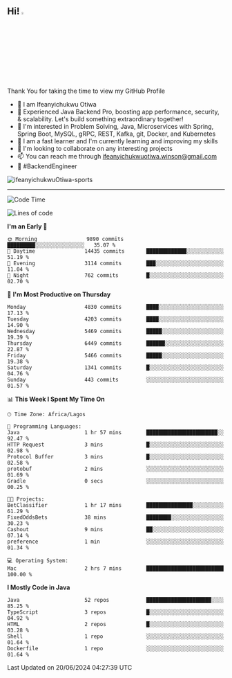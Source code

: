 <!-- BLOG-POST-LIST:START --><!-- BLOG-POST-LIST:END -->

## Hi! <img src="https://media.giphy.com/media/hvRJCLFzcasrR4ia7z/giphy.gif" width="4%"> 

Thank You for taking the time to view my GitHub Profile

- 👋 I am Ifeanyichukwu Otiwa
- 🚀 Experienced Java Backend Pro, boosting app performance, security, & scalability. Let's build something extraordinary together!
- 👀 I'm interested in Problem Solving, Java, Microservices with Spring, Spring Boot, MySQL, gRPC, REST, Kafka, git, Docker, and Kubernetes
- 🌱 I am a fast learner and I'm currently learning and improving my skills
- 💞️ I'm looking to collaborate on any interesting projects
- 📫 You can reach me through ifeanyichukwuotiwa.winson@gmail.com
- 🚀 #BackendEngineer

<p align="left" marginTop="10px"> <img src="https://komarev.com/ghpvc/?username=ifeanyichukwuOtiwa-sports&label=Profile%20views&color=0e75b6&style=for-the-badge" alt="ifeanyichukwuOtiwa-sports" /> </p>

***

<!--START_SECTION:waka-->
![Code Time](http://img.shields.io/badge/Code%20Time-2%2C611%20hrs%2044%20mins-blue)

![Lines of code](https://img.shields.io/badge/From%20Hello%20World%20I%27ve%20Written-7.3%20million%20lines%20of%20code-blue)

**I'm an Early 🐤** 

```text
🌞 Morning                9890 commits        █████████░░░░░░░░░░░░░░░░   35.07 % 
🌆 Daytime                14435 commits       █████████████░░░░░░░░░░░░   51.19 % 
🌃 Evening                3114 commits        ███░░░░░░░░░░░░░░░░░░░░░░   11.04 % 
🌙 Night                  762 commits         █░░░░░░░░░░░░░░░░░░░░░░░░   02.70 % 
```
📅 **I'm Most Productive on Thursday** 

```text
Monday                   4830 commits        ████░░░░░░░░░░░░░░░░░░░░░   17.13 % 
Tuesday                  4203 commits        ████░░░░░░░░░░░░░░░░░░░░░   14.90 % 
Wednesday                5469 commits        █████░░░░░░░░░░░░░░░░░░░░   19.39 % 
Thursday                 6449 commits        ██████░░░░░░░░░░░░░░░░░░░   22.87 % 
Friday                   5466 commits        █████░░░░░░░░░░░░░░░░░░░░   19.38 % 
Saturday                 1341 commits        █░░░░░░░░░░░░░░░░░░░░░░░░   04.76 % 
Sunday                   443 commits         ░░░░░░░░░░░░░░░░░░░░░░░░░   01.57 % 
```


📊 **This Week I Spent My Time On** 

```text
🕑︎ Time Zone: Africa/Lagos

💬 Programming Languages: 
Java                     1 hr 57 mins        ███████████████████████░░   92.47 % 
HTTP Request             3 mins              █░░░░░░░░░░░░░░░░░░░░░░░░   02.98 % 
Protocol Buffer          3 mins              █░░░░░░░░░░░░░░░░░░░░░░░░   02.58 % 
protobuf                 2 mins              ░░░░░░░░░░░░░░░░░░░░░░░░░   01.69 % 
Gradle                   0 secs              ░░░░░░░░░░░░░░░░░░░░░░░░░   00.25 % 

🐱‍💻 Projects: 
BetClassifier            1 hr 17 mins        ███████████████░░░░░░░░░░   61.29 % 
FixedOddsBets            38 mins             ████████░░░░░░░░░░░░░░░░░   30.23 % 
Cashout                  9 mins              ██░░░░░░░░░░░░░░░░░░░░░░░   07.14 % 
preference               1 min               ░░░░░░░░░░░░░░░░░░░░░░░░░   01.34 % 

💻 Operating System: 
Mac                      2 hrs 7 mins        █████████████████████████   100.00 % 
```

**I Mostly Code in Java** 

```text
Java                     52 repos            █████████████████████░░░░   85.25 % 
TypeScript               3 repos             █░░░░░░░░░░░░░░░░░░░░░░░░   04.92 % 
HTML                     2 repos             █░░░░░░░░░░░░░░░░░░░░░░░░   03.28 % 
Shell                    1 repo              ░░░░░░░░░░░░░░░░░░░░░░░░░   01.64 % 
Dockerfile               1 repo              ░░░░░░░░░░░░░░░░░░░░░░░░░   01.64 % 
```




 Last Updated on 20/06/2024 04:27:39 UTC
<!--END_SECTION:waka-->

<!--
<p align="center">
![trophy](https://github-profile-trophy.vercel.app/?username=ifeanyichukwuOtiwa-sports&theme=onedark) (https://github.com/ryo-ma/github-profile-trophy)
</p>
-->

<!---
ifeanyi-otiwa/ifeanyi-otiwa is a ✨ special ✨ repository because its `README.md` (this file) appears on your GitHub profile.
You can click the Preview link to take a look at your changes.
--->

